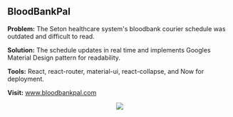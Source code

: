 ## BloodBankPal

**Problem:** The Seton healthcare system's bloodbank courier schedule was outdated and difficult to read.

**Solution:** The schedule updates in real time and implements Googles Material Design pattern for readability.

**Tools:** React, react-router, material-ui, react-collapse, and Now for deployment.

**Visit:** www.bloodbankpal.com

<p align="center">
  <img src="http://i.imgur.com/o5XeRzR.gif" />
</p>
